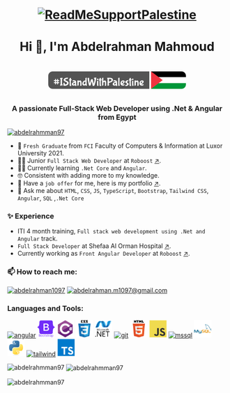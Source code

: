 <h1 align="center">

[![ReadMeSupportPalestine](https://raw.githubusercontent.com/Safouene1/support-palestine-banner/master/banner-support.svg)](https://techforpalestine.org/learn-more)

</h1>

<h1 align="center">Hi 👋, I'm Abdelrahman Mahmoud</h1>

<h1 align="center">
  
[![StandWithPalestineBadge](https://raw.githubusercontent.com/saedyousef/StandWithPalestine/main/badges/flat/IStandWithPalestine.svg)](https://techforpalestine.org/learn-more)

</h1>

<h3 align="center">A passionate Full-Stack Web Developer using .Net & Angular from Egypt</h3>

<p align="left"> <a href="https://github.com/ryo-ma/github-profile-trophy"><img src="https://github-profile-trophy.vercel.app/?username=abdelrahmman97" alt="abdelrahmman97" /></a> </p>

- 🏫 `Fresh Graduate` from `FCI` Faculty of Computers & Information at Luxor University 2021. 
- 👨‍🎓 Junior `Full Stack Web Developer` at `Roboost` [↗️](https://roboost.app).
- 🧑‍💻 Currently learning `.Net Core` and `Angular`.
- 🤓 Consistent with adding more to my knowledge.
- 🤔 Have a `job offer` for me, here is my portfolio [↗️](https://abdelrahmman97.github.io/portfolio/).
- 💬 Ask me about `HTML`, `CSS`, `JS`, `TypeScript`, `Bootstrap`, `Tailwind CSS`, `Angular`, `SQL` ,`.Net Core`

<h3>✨ Experience</h3>

- ITI 4 month training, `Full stack web development using .Net and Angular` track.
- `Full Stack Developer` at Shefaa Al Orman Hospital [↗️](https://www.shefaorman.org/).
- Currently working as `Front Angular Developer` at `Roboost` [↗️](https://roboost.app).

<h3 align="left">📫 How to reach me:</h3>
<p align="left">
<a href="https://linkedin.com/in/abdelrahman1097" target="blank"><img align="center" src="https://raw.githubusercontent.com/rahuldkjain/github-profile-readme-generator/master/src/images/icons/Social/linked-in-alt.svg" alt="abdelrahman1097" height="30" width="40" /></a>
<a href="mailto:abdelrahman.m1097@gmail.com" target="blank"><img align="center" src="https://github.com/abdelrahmman97/abdelrahmman97/assets/60822166/bdaec1ed-db71-49eb-a250-4bdf678b69a9" alt="abdelrahman.m1097@gmail.com" height="40" width="40" /></a>
</p>

<h3 align="left">Languages and Tools:</h3>
<p align="left"><a href="https://angular.io" target="_blank" rel="noreferrer"><img src="https://angular.io/assets/images/logos/angular/angular.svg" alt="angular" width="40" height="40"/></a> <a href="https://getbootstrap.com" target="_blank" rel="noreferrer"><img src="https://raw.githubusercontent.com/devicons/devicon/master/icons/bootstrap/bootstrap-plain-wordmark.svg" alt="bootstrap" width="40" height="40"/></a> <a href="https://www.w3schools.com/cs/" target="_blank" rel="noreferrer"><img src="https://raw.githubusercontent.com/devicons/devicon/master/icons/csharp/csharp-original.svg" alt="csharp" width="40" height="40"/></a> <a href="https://www.w3schools.com/css/" target="_blank" rel="noreferrer"><img src="https://raw.githubusercontent.com/devicons/devicon/master/icons/css3/css3-original-wordmark.svg" alt="css3" width="40" height="40"/></a> <a href="https://dotnet.microsoft.com/" target="_blank" rel="noreferrer"><img src="https://raw.githubusercontent.com/devicons/devicon/master/icons/dot-net/dot-net-original-wordmark.svg" alt="dotnet" width="40" height="40"/></a> <a href="https://git-scm.com/" target="_blank" rel="noreferrer"><img src="https://www.vectorlogo.zone/logos/git-scm/git-scm-icon.svg" alt="git" width="40" height="40"/></a> <a href="https://www.w3.org/html/" target="_blank" rel="noreferrer"><img src="https://raw.githubusercontent.com/devicons/devicon/master/icons/html5/html5-original-wordmark.svg" alt="html5" width="40" height="40"/></a> <a href="https://developer.mozilla.org/en-US/docs/Web/JavaScript" target="_blank" rel="noreferrer"><img src="https://raw.githubusercontent.com/devicons/devicon/master/icons/javascript/javascript-original.svg" alt="javascript" width="40" height="40"/></a> <a href="https://www.microsoft.com/en-us/sql-server" target="_blank" rel="noreferrer"><img src="https://www.svgrepo.com/show/303229/microsoft-sql-server-logo.svg" alt="mssql" width="40" height="40"/></a> <a href="https://www.mysql.com/" target="_blank" rel="noreferrer"><img src="https://raw.githubusercontent.com/devicons/devicon/master/icons/mysql/mysql-original-wordmark.svg" alt="mysql" width="40" height="40"/></a> <a href="https://www.python.org" target="_blank" rel="noreferrer"><img src="https://raw.githubusercontent.com/devicons/devicon/master/icons/python/python-original.svg" alt="python" width="40" height="40"/></a> <a href="https://tailwindcss.com/" target="_blank" rel="noreferrer"><img src="https://www.vectorlogo.zone/logos/tailwindcss/tailwindcss-icon.svg" alt="tailwind" width="40" height="40"/></a> <a href="https://www.typescriptlang.org/" target="_blank" rel="noreferrer"><img src="https://raw.githubusercontent.com/devicons/devicon/master/icons/typescript/typescript-original.svg" alt="typescript" width="40" height="40"/></a></p>

<p><img align="left" src="https://github-readme-stats.vercel.app/api/top-langs?username=abdelrahmman97&show_icons=true&locale=en&layout=compact" alt="abdelrahmman97" /></p>

<p>&nbsp;<img align="center" src="https://github-readme-stats.vercel.app/api?username=abdelrahmman97&show_icons=true&locale=en" alt="abdelrahmman97" /></p>

<p><img align="center" src="https://github-readme-streak-stats.herokuapp.com/?user=abdelrahmman97&" alt="abdelrahmman97" /></p>

